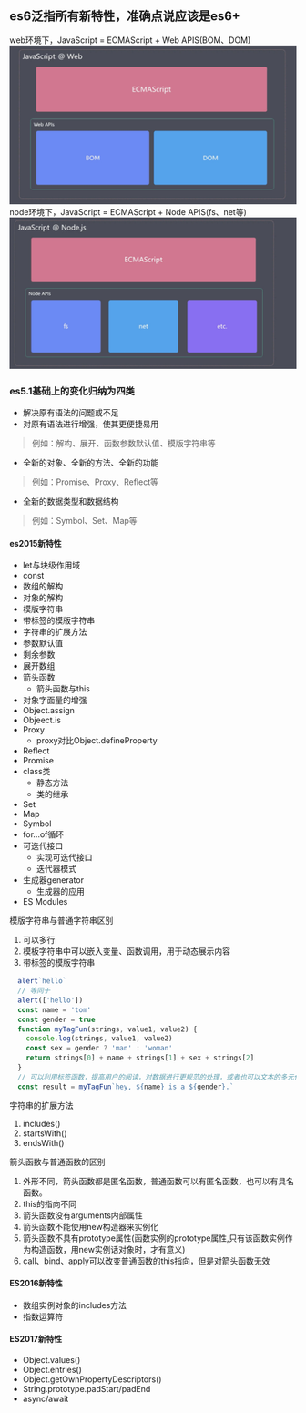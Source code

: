 ## es6泛指所有新特性，准确点说应该是es6+
web环境下，JavaScript = ECMAScript + Web APIS(BOM、DOM)
![avatar](./img/web_js.jpg)
node环境下，JavaScript = ECMAScript + Node APIS(fs、net等)
![avatar](./img/node_js.jpg)
### es5.1基础上的变化归纳为四类
- 解决原有语法的问题或不足
- 对原有语法进行增强，使其更便捷易用
> 例如：解构、展开、函数参数默认值、模版字符串等
- 全新的对象、全新的方法、全新的功能
> 例如：Promise、Proxy、Reflect等
- 全新的数据类型和数据结构
> 例如：Symbol、Set、Map等


#### es2015新特性
- let与块级作用域
- const
- 数组的解构
- 对象的解构
- 模版字符串
- 带标签的模版字符串
- 字符串的扩展方法
- 参数默认值
- 剩余参数
- 展开数组
- 箭头函数  
  - 箭头函数与this
- 对象字面量的增强
- Object.assign
- Objeect.is
- Proxy
  - proxy对比Object.defineProperty
- Reflect
- Promise
- class类
  - 静态方法
  - 类的继承
- Set
- Map
- Symbol
- for...of循环
- 可迭代接口
  - 实现可迭代接口
  - 迭代器模式
- 生成器generator
  - 生成器的应用
- ES Modules

模版字符串与普通字符串区别
1. 可以多行
2. 模板字符串中可以嵌入变量、函数调用，用于动态展示内容
3. 带标签的模版字符串
```javascript
  alert`hello`
  // 等同于
  alert(['hello'])
  const name = 'tom'
  const gender = true
  function myTagFun(strings, value1, value2) {
    console.log(strings, value1, value2)
    const sex = gender ? 'man' : 'woman'
    return strings[0] + name + strings[1] + sex + strings[2]
  }
  // 可以利用标签函数，提高用户的阅读，对数据进行更规范的处理，或者也可以文本的多元化（语言），甚至可以自定义一个小型的模板引擎
  const result = myTagFun`hey, ${name} is a ${gender}.`
```

字符串的扩展方法
1. includes()
2. startsWith()
3. endsWith()

箭头函数与普通函数的区别

1. 外形不同，箭头函数都是匿名函数，普通函数可以有匿名函数，也可以有具名函数。  
2. this的指向不同  
3. 箭头函数没有arguments内部属性  
4. 箭头函数不能使用new构造器来实例化  
5. 箭头函数不具有prototype属性(函数实例的prototype属性,只有该函数实例作为构造函数，用new实例话对象时，才有意义)  
6. call、bind、apply可以改变普通函数的this指向，但是对箭头函数无效     

#### ES2016新特性
- 数组实例对象的includes方法
- 指数运算符
#### ES2017新特性
- Object.values()
- Object.entries()
- Object.getOwnPropertyDescriptors()
- String.prototype.padStart/padEnd
- async/await